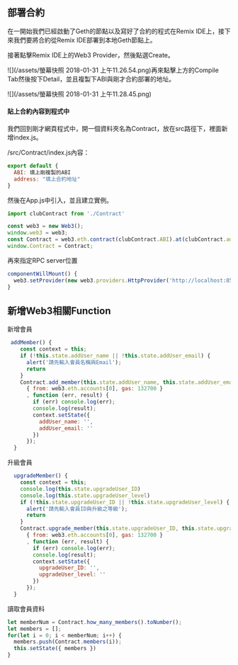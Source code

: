 ## 部署合約

在一開始我們已經啟動了Geth的節點以及寫好了合約的程式在Remix IDE上，接下來我們要將合約從Remix IDE部署到本地Geth節點上。

接著點擊Remix IDE上的Web3 Provider，然後點選Create。

![](/assets/螢幕快照 2018-01-31 上午11.26.54.png)再來點擊上方的Compile Tab然後按下Detail，並且複製下ABI與剛才合約部署的地址。

![](/assets/螢幕快照 2018-01-31 上午11.28.45.png)

#### 貼上合約內容到程式中

我們回到剛才網頁程式中，開一個資料夾名為Contract，放在src路徑下，裡面新增index.js。

/src/Contract/index.js內容：

```js
export default {
  ABI: 填上剛複製的ABI
  address: "填上合約地址"
}
```

然後在App.js中引入，並且建立實例。

```js
import clubContract from './Contract'

const web3 = new Web3();
window.web3 = web3;
const Contract = web3.eth.contract(clubContract.ABI).at(clubContract.address);
window.Contract = Contract;
```

再來指定RPC server位置

```js
componentWillMount() {
  web3.setProvider(new web3.providers.HttpProvider('http://localhost:8545')); //指定為RPC server的位置
}
```

## 新增Web3相關Function

新增會員

```js
 addMember() {
    const context = this;
    if (!this.state.addUser_name || !this.state.addUser_email) {
      alert('請先輸入會員名稱與Email');
      return
    }
    Contract.add_member(this.state.addUser_name, this.state.addUser_email,
      { from: web3.eth.accounts[0], gas: 132700 }
      , function (err, result) {
        if (err) console.log(err);
        console.log(result);
        context.setState({
          addUser_name: '',
          addUser_email: ''
        })
      });
  }
```

升級會員

```js
  upgradeMember() {
    const context = this;
    console.log(this.state.upgradeUser_ID)
    console.log(this.state.upgradeUser_level)
    if (!this.state.upgradeUser_ID || !this.state.upgradeUser_level) {
      alert('請先輸入會員ID與升級之等級');
      return
    }
    Contract.upgrade_member(this.state.upgradeUser_ID, this.state.upgradeUser_level,
      { from: web3.eth.accounts[0], gas: 132700 }
      , function (err, result) {
        if (err) console.log(err);
        console.log(result);
        context.setState({
          upgradeUser_ID: '',
          upgradeUser_level: ''
        })
      });
  }
```

讀取會員資料

```js
let memberNum = Contract.how_many_members().toNumber();
let members = [];
for(let i = 0; i < memberNum; i++) {
  members.push(Contract.members(i));
  this.setState({ members }) 
}
```



